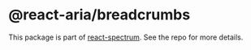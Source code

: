 # @react-aria/breadcrumbs

This package is part of [react-spectrum](https://gitlab.com/watheia/spectrum). See the repo for more details.
